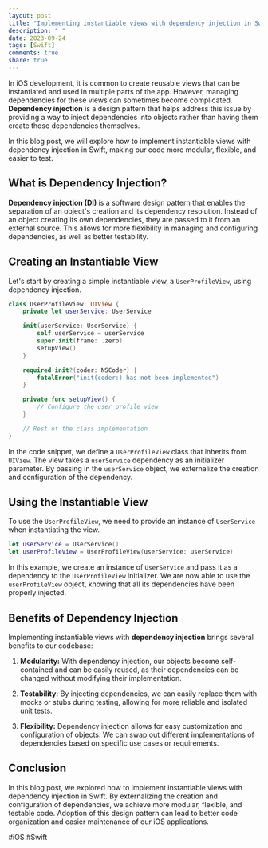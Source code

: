 ```yaml
---
layout: post
title: "Implementing instantiable views with dependency injection in Swift"
description: " "
date: 2023-09-24
tags: [Swift]
comments: true
share: true
---
```


In iOS development, it is common to create reusable views that can be instantiated and used in multiple parts of the app. However, managing dependencies for these views can sometimes become complicated. **Dependency injection** is a design pattern that helps address this issue by providing a way to inject dependencies into objects rather than having them create those dependencies themselves.

In this blog post, we will explore how to implement instantiable views with dependency injection in Swift, making our code more modular, flexible, and easier to test.

## What is Dependency Injection?

**Dependency injection (DI)** is a software design pattern that enables the separation of an object's creation and its dependency resolution. Instead of an object creating its own dependencies, they are passed to it from an external source. This allows for more flexibility in managing and configuring dependencies, as well as better testability.

## Creating an Instantiable View

Let's start by creating a simple instantiable view, a `UserProfileView`, using dependency injection.

```swift
class UserProfileView: UIView {
    private let userService: UserService

    init(userService: UserService) {
        self.userService = userService
        super.init(frame: .zero)
        setupView()
    }

    required init?(coder: NSCoder) {
        fatalError("init(coder:) has not been implemented")
    }

    private func setupView() {
        // Configure the user profile view
    }

    // Rest of the class implementation
}
```

In the code snippet, we define a `UserProfileView` class that inherits from `UIView`. The view takes a `userService` dependency as an initializer parameter. By passing in the `userService` object, we externalize the creation and configuration of the dependency.

## Using the Instantiable View

To use the `UserProfileView`, we need to provide an instance of `UserService` when instantiating the view.

```swift
let userService = UserService()
let userProfileView = UserProfileView(userService: userService)
```

In this example, we create an instance of `UserService` and pass it as a dependency to the `UserProfileView` initializer. We are now able to use the `userProfileView` object, knowing that all its dependencies have been properly injected.

## Benefits of Dependency Injection

Implementing instantiable views with **dependency injection** brings several benefits to our codebase:

1. **Modularity:** With dependency injection, our objects become self-contained and can be easily reused, as their dependencies can be changed without modifying their implementation.

2. **Testability:** By injecting dependencies, we can easily replace them with mocks or stubs during testing, allowing for more reliable and isolated unit tests.

3. **Flexibility:** Dependency injection allows for easy customization and configuration of objects. We can swap out different implementations of dependencies based on specific use cases or requirements.

## Conclusion

In this blog post, we explored how to implement instantiable views with dependency injection in Swift. By externalizing the creation and configuration of dependencies, we achieve more modular, flexible, and testable code. Adoption of this design pattern can lead to better code organization and easier maintenance of our iOS applications.

#iOS #Swift